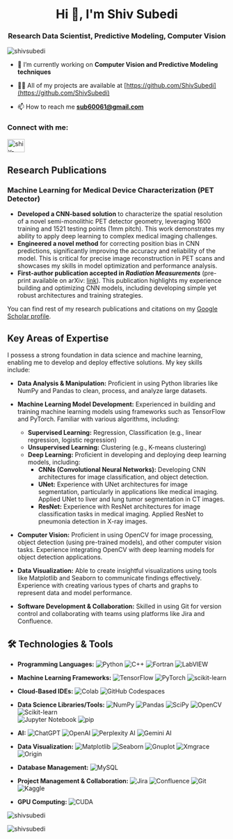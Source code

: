 
<h1 align="center">Hi 👋, I'm Shiv Subedi</h1>
<h3 align="center">Research Data Scientist, Predictive Modeling, Computer Vision</h3>


<p align="left"> <img src="https://komarev.com/ghpvc/?username=shivsubedi&label=Profile%20views&color=0e75b6&style=plastic" alt="shivsubedi" /> </p>


- 🔭 I’m currently working on **Computer Vision and Predictive Modeling techniques**

- 👨‍💻 All of my projects are available at [https://github.com/ShivSubedi](https://github.com/ShivSubedi)

- 📫 How to reach me **sub60061@gmail.com**

<h3 align="left">Connect with me:</h3>
<p align="left">
<a href="https://linkedin.com/in/shiv-subedi-929b0086/" target="blank"><img align="center" src="https://raw.githubusercontent.com/rahuldkjain/github-profile-readme-generator/master/src/images/icons/Social/linked-in-alt.svg" alt="shiv-subedi-929b0086/" height="30" width="40" /></a>
</p>

## Research Publications


### Machine Learning for Medical Device Characterization (PET Detector)

*   **Developed a CNN-based solution** to characterize the spatial resolution of a novel semi-monolithic PET detector geometry, leveraging 1600 training and 1521 testing points (1mm pitch). This work demonstrates my ability to apply deep learning to complex medical imaging challenges.
*   **Engineered a novel method** for correcting position bias in CNN predictions, significantly improving the accuracy and reliability of the model. This is critical for precise image reconstruction in PET scans and showcases my skills in model optimization and performance analysis.
*   **First-author publication accepted in *Radiation Measurements*** (pre-print available on arXiv: [link](https://nam11.safelinks.protection.outlook.com/?url=http%3A%2F%2Farxiv.org%2Fabs%2F2502.07777&data=05%7C02%7Css383615%40ohio.edu%7Cc8ce975acdc04776c9c908dd4b0ce668%7Cf3308007477c4a70888934611817c55a%7C0%7C0%7C638749240955744074%7CUnknown%7CTWFpbGZsb3d8eyJFbXB0eU1hcGkiOnRydWUsIlYiOiIwLjAuMDAwMCIsIlAiOiJXaW4zMiIsIkFOIjoiTWFpbCIsIldUIjoyfQ%3D%3D%7C0%7C%7C%7C&sdata=jVSW9b1Mbv22Mh9%2FreNfLkYbztuFjNoxvfRKxp3sCA4%3D&reserved=0)). This publication highlights my experience building and optimizing CNN models, including developing simple yet robust architectures and training strategies.

You can find rest of my research publications and citations on my [Google Scholar profile](https://scholar.google.com/citations?user=WIKDjrAAAAAJ&hl=en&authuser=1&oi=sra).

## Key Areas of Expertise

I possess a strong foundation in data science and machine learning, enabling me to develop and deploy effective solutions. My key skills include:

*   **Data Analysis & Manipulation:** Proficient in using Python libraries like NumPy and Pandas to clean, process, and analyze large datasets.  

*   **Machine Learning Model Development:** Experienced in building and training machine learning models using frameworks such as TensorFlow and PyTorch. Familiar with various algorithms, including:
    *   **Supervised Learning:** Regression, Classification (e.g., linear regression, logistic regression)
    *   **Unsupervised Learning:** Clustering (e.g., K-means clustering)
    *   **Deep Learning:** Proficient in developing and deploying deep learning models, including:
        *   **CNNs (Convolutional Neural Networks):** Developing CNN architectures for image classification, and object detection. 
        *   **UNet:** Experience with UNet architectures for image segmentation, particularly in applications like medical imaging. Applied UNet to liver and lung tumor segmentation in CT images.
        *   **ResNet:** Experience with ResNet architectures for image classification tasks in medical imaging. Applied ResNet to pneumonia detection in X-ray images.

*   **Computer Vision:** Proficient in using OpenCV for image processing, object detection (using pre-trained models), and other computer vision tasks.  Experience integrating OpenCV with deep learning models for object detection applications.

*   **Data Visualization:** Able to create insightful visualizations using tools like Matplotlib and Seaborn to communicate findings effectively. Experience with creating various types of charts and graphs to represent data and model performance.

*   **Software Development & Collaboration:** Skilled in using Git for version control and collaborating with teams using platforms like Jira and Confluence. 


 ## 🛠️ Technologies & Tools

- **Programming Languages:**
    ![Python](https://img.shields.io/badge/Python-3776AB?style=flat&logo=python&logoColor=white)
    ![C++](https://img.shields.io/badge/C%2B%2B-%230059B3.svg?style=for-the-badge&logo=cplusplus&logoColor=white)
    ![Fortran](https://img.shields.io/badge/Fortran-%234169E1.svg?style=for-the-badge&logo=fortran&logoColor=white)
    ![LabVIEW](https://img.shields.io/badge/LabVIEW-%23002851.svg?style=for-the-badge&logo=labview&logoColor=white)

- **Machine Learning Frameworks:**
    ![TensorFlow](https://img.shields.io/badge/TensorFlow-FF6F00?style=flat&logo=tensorflow&logoColor=white)
    ![PyTorch](https://img.shields.io/badge/PyTorch-EE4C2C?style=flat&logo=pytorch&logoColor=white)
    ![scikit-learn](https://img.shields.io/badge/scikit--learn-F7931E?style=flat&logo=scikit-learn&logoColor=white)

- **Cloud-Based IDEs:**
    ![Colab](https://img.shields.io/badge/Colab-F9AB00?style=for-the-badge&logo=googlecolab&color=525252)
    ![GitHub Codespaces](https://img.shields.io/badge/GitHub%20Codespaces-1A1B1F?style=for-the-badge&logo=github&logoColor=white)

- **Data Science Libraries/Tools:**
    ![NumPy](https://img.shields.io/badge/NumPy-013243?style=flat&logo=numpy&logoColor=white)
    ![Pandas](https://img.shields.io/badge/Pandas-150458?style=flat&logo=pandas&logoColor=white)
    ![SciPy](https://img.shields.io/badge/SciPy-%230C529C.svg?style=for-the-badge&logo=scipy&logoColor=white)
    ![OpenCV](https://img.shields.io/badge/OpenCV-%235C3D2E.svg?style=for-the-badge&logo=opencv&logoColor=white)
    ![Scikit-learn](https://img.shields.io/badge/scikit--learn-F7931E?style=flat&logo=scikit-learn&logoColor=white)  
    ![Jupyter Notebook](https://img.shields.io/badge/jupyter-%23FA0F00.svg?style=for-the-badge&logo=jupyter&logoColor=white)
    ![pip](https://img.shields.io/badge/pip-202300?style=for-the-badge&logo=pip&logoColor=white)

- **AI:**
    ![ChatGPT](https://img.shields.io/badge/ChatGPT-74aa9c?style=for-the-badge&logo=openai&logoColor=white)
    ![OpenAI](https://img.shields.io/badge/OpenAI-412991.svg?style=for-the-badge&logo=OpenAI&logoColor=white)
    ![Perplexity AI](https://img.shields.io/badge/Perplexity%20AI-4632FF?style=for-the-badge&logo=perplexityai&logoColor=white)
    ![Gemini AI](https://img.shields.io/badge/Gemini%20AI-4285F4?style=for-the-badge&logo=google-gemini&logoColor=white)  

- **Data Visualization:**
    ![Matplotlib](https://img.shields.io/badge/Matplotlib-%23ffffff.svg?style=for-the-badge&logo=Matplotlib&logoColor=black)
    ![Seaborn](https://img.shields.io/badge/Seaborn-%234C634F.svg?style=for-the-badge&logo=seaborn&logoColor=white)
    ![Gnuplot](https://img.shields.io/badge/Gnuplot-%230000FF.svg?style=for-the-badge&logo=gnuplot&logoColor=white)
    ![Xmgrace](https://img.shields.io/badge/Xmgrace-%23A0522D.svg?style=for-the-badge&logo=xmgrace&logoColor=white)
    ![Origin](https://img.shields.io/badge/Origin-%23FF8C00.svg?style=for-the-badge&logo=origin&logoColor=white)

- **Database Management:**
    ![MySQL](https://img.shields.io/badge/mysql-%2300f.svg?style=for-the-badge&logo=mysql&logoColor=white)

- **Project Management & Collaboration:**
    ![Jira](https://img.shields.io/badge/Jira-0052CC?style=for-the-badge&logo=Jira&logoColor=white)
    ![Confluence](https://img.shields.io/badge/Confluence-%23172B4D.svg?style=for-the-badge&logo=confluence&logoColor=white)
    ![Git](https://img.shields.io/badge/git-%23F05033.svg?style=for-the-badge&logo=git&logoColor=white)
    ![Kaggle](https://img.shields.io/badge/Kaggle-20BEFF?style=for-the-badge&logo=Kaggle&logoColor=white)

- **GPU Computing:**
    ![CUDA](https://img.shields.io/badge/CUDA-%2305793B.svg?style=for-the-badge&logo=nvidia&logoColor=white)




<p><img align="center" src="https://github-readme-stats.vercel.app/api/top-langs?username=shivsubedi&show_icons=true&theme=cobalt&locale=en&layout=compact" alt="shivsubedi" /></p>

<p><img align="center" src="https://github-readme-streak-stats.herokuapp.com/?user=shivsubedi&theme=highcontrast" alt="shivsubedi" /></p>

